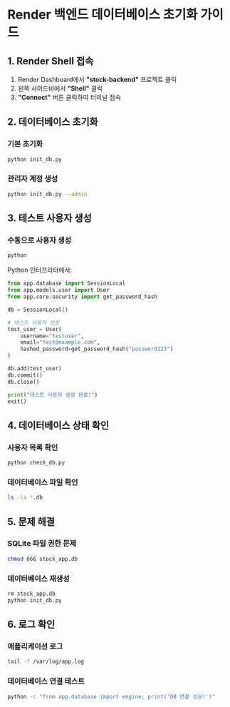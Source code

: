 # Render 백엔드 데이터베이스 초기화 가이드

## 1. Render Shell 접속

1. Render Dashboard에서 **"stock-backend"** 프로젝트 클릭
2. 왼쪽 사이드바에서 **"Shell"** 클릭
3. **"Connect"** 버튼 클릭하여 터미널 접속

## 2. 데이터베이스 초기화

### **기본 초기화**
```bash
python init_db.py
```

### **관리자 계정 생성**
```bash
python init_db.py --admin
```

## 3. 테스트 사용자 생성

### **수동으로 사용자 생성**
```bash
python
```

Python 인터프리터에서:
```python
from app.database import SessionLocal
from app.models.user import User
from app.core.security import get_password_hash

db = SessionLocal()

# 테스트 사용자 생성
test_user = User(
    username="testuser",
    email="test@example.com",
    hashed_password=get_password_hash("password123")
)

db.add(test_user)
db.commit()
db.close()

print("테스트 사용자 생성 완료!")
exit()
```

## 4. 데이터베이스 상태 확인

### **사용자 목록 확인**
```bash
python check_db.py
```

### **데이터베이스 파일 확인**
```bash
ls -la *.db
```

## 5. 문제 해결

### **SQLite 파일 권한 문제**
```bash
chmod 666 stock_app.db
```

### **데이터베이스 재생성**
```bash
rm stock_app.db
python init_db.py
```

## 6. 로그 확인

### **애플리케이션 로그**
```bash
tail -f /var/log/app.log
```

### **데이터베이스 연결 테스트**
```bash
python -c "from app.database import engine; print('DB 연결 성공!')"
``` 